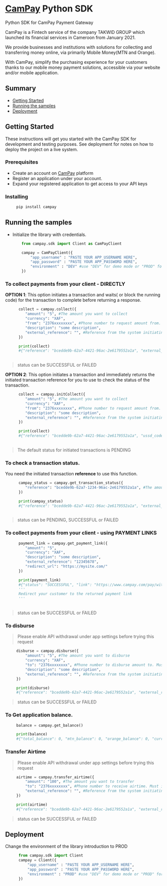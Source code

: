 # [CamPay](https://www.campay.net/) Python SDK

Python SDK for CamPay Payment Gateway

CamPay is a Fintech service of the company TAKWID
GROUP which launched its financial services in Cameroon
from January 2021.

We provide businesses and institutions with solutions for
collecting and transferring money online, via primarily
Mobile Money(MTN and Orange).

With CamPay, simplify the purchasing experience for
your customers thanks to our mobile money
payment solutions, accessible via your website
and/or mobile application.


## Summary

  - [Getting Started](#getting-started)
  - [Running the samples](#running-the-samples)
  - [Deployment](#deployment)

## Getting Started

These instructions will get you started with the CamPay SDK for development and testing purposes. See deployment
for notes on how to deploy the project on a live system.

### Prerequisites

 - Create an account on [CamPay](https://www.campay.net/) platform
 - Register an application under your account.
 - Expand your registered application to get access to your API keys

### Installing

   ```python
        pip install campay
   ```

## Running the samples

  - Initialize the library with credentials. 
    ```python
        from campay.sdk import Client as CamPayClient

        campay = CamPayClient({
            "app_username" : "PASTE YOUR APP_USERNAME HERE",
            "app_password" : "PASTE YOUR APP_PASSWORD HERE",
            "environment" : "DEV" #use "DEV" for demo mode or "PROD" for live mode
        })
    ```

### To collect payments from your client - DIRECTLY

   **OPTION 1**: This option initiates a transaction and waits( or block the running code) for the transaction to complete before returning a response. 

   ```python
         collect = campay.collect({
            "amount": "5", #The amount you want to collect
            "currency": "XAF",
            "from": "2376xxxxxxxx", #Phone number to request amount from. Must include country code
            "description": "some description",
            "external_reference": "", #Reference from the system initiating the transaction.
         })

         print(collect)
         #{"reference": "bcedde9b-62a7-4421-96ac-2e6179552a1a", "external_reference":"12345678", "status": "SUCCESSFUL", "amount": 5, "currency": "XAF", "operator": "MTN", "code": "CP201027T00005", "operator_reference":  "1880106956" }
         
   ```
   > status can be SUCCESSFUL or FAILED

   **OPTION 2**: This option initiates a transaction and immediately returns the initiated transaction reference for you to use to check the status of the transaction.

   ```python
         collect = campay.initCollect({
            "amount": "5", #The amount you want to collect
            "currency": "XAF",
            "from": "2376xxxxxxxx", #Phone number to request amount from. Must include country code
            "description": "some description",
            "external_reference": "", #Reference from the system initiating the transaction.
         })

         print(collect)
         #{"reference": "bcedde9b-62a7-4421-96ac-2e6179552a1a", "ussd_code": "*126# for MTN or #150*50# for ORANGE", "operator": "mtn or orange" }
         
   ```
   > The default status for initiated transactions is PENDING

### To check a transaction status.

   You need the initiated transaction **reference** to use this function.

   ```python
         campay_status = campay.get_transaction_status({
            "reference": "bcedde9b-62a7-1234-96ac-2e6179552a1a", #The amount you want to collect
         })

         print(campay_status)
         #{"reference": "bcedde9b-62a7-4421-96ac-2e6179552a1a", "external_reference":"12345678", "status": "SUCCESSFUL", "amount": 5, "currency": "XAF", "operator": "MTN", "code": "CP201027T00005", "operator_reference":  "1880106956" }
         
   ```
   > status can be PENDING, SUCCESSFUL or FAILED

### To collect payments from your client - using PAYMENT LINKS

   ```python
         payment_link = campay.get_payment_link({
            "amount": "5",
            "currency": "XAF",
            "description": "some description",
            "external_reference": "12345678",
            "redirect_url": "https://mysite.com/"
         })

         print(payment_link)
         #{"status": "SUCCESSFUL", "link": "https://www.campay.com/pay/with/link/" }
         '''
         Redirect your customer to the returned payment link 
         '''
         
   ```
   > status can be SUCCESSFUL or FAILED


### To disburse
   > Please enable API withdrawal under app settings before trying this request
   
   ```python
        disburse = campay.disburse({
            "amount": "5", #The amount you want to disburse
            "currency": "XAF",
            "to": "2376xxxxxxxx", #Phone number to disburse amount to. Must include country code
            "description": "some description",
            "external_reference": "", #Reference from the system initiating the transaction.
        })

        print(disburse)
        #{"reference": "bcedde9b-62a7-4421-96ac-2e6179552a1a", "external_reference":"12345678", "status": "SUCCESSFUL", "amount": 5, "currency": "XAF", "operator": "MTN", "code": "CP201027T00005", "operator_reference":  "1880106956" }

   ```
   > status can be SUCCESSFUL or FAILED

### To Get application balance.

   ```python
        balance = campay.get_balance()

        print(balance)
        #{"total_balance": 0, "mtn_balance": 0, "orange_balance": 0, "currency": "XAF"}
   ```

### Transfer Airtime
   > Please enable API withdrawal under app settings before trying this request
   
   ```python
        airtime = campay.transfer_airtime({
            "amount": "100", #The amount you want to transfer
            "to": "2376xxxxxxxx", #Phone number to receive airtime. Must include country code
            "external_reference": "", #Reference from the system initiating the transaction.
        })

        print(airtime)
        #{"reference": "bcedde9b-62a7-4421-96ac-2e6179552a1a", "external_reference":"12345678", "status": "SUCCESSFUL", "amount": 5, "currency": "XAF", "operator": "MTN", "code": "CP201027U00005", "operator_reference":  "1880106956" }

   ```
   > status can be SUCCESSFUL or FAILED

## Deployment

Change the environment of the library introduction to PROD

  ```python
        from campay.sdk import Client
        campay = Client({
            "app_username" : "PASTE YOUR APP_USERNAME HERE",
            "app_password" : "PASTE YOUR APP_PASSWORD HERE",
            "environment" : "PROD" #use "DEV" for demo mode or "PROD" for live mode
        })
  ```